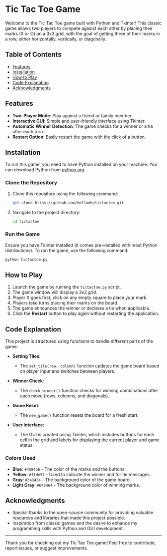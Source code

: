 # Tic Tac Toe Game

Welcome to the Tic Tac Toe game built with Python and Tkinter! This classic game allows two players to compete against each other by placing their marks (X or O) on a 3x3 grid, with the goal of getting three of their marks in a row, either horizontally, vertically, or diagonally.

## Table of Contents
- [Features](#features)
- [Installation](#installation)
- [How to Play](#how-to-play)
- [Code Explanation](#code-explanation)
- [Acknowledgments](#acknowledgments)

## Features

- **Two-Player Mode**: Play against a friend or family member.
- **Interactive GUI**: Simple and user-friendly interface using Tkinter.
- **Automatic Winner Detection**: The game checks for a winner or a tie after each turn.
- **Restart Option**: Easily restart the game with the click of a button.

## Installation

To run this game, you need to have Python installed on your machine. You can download Python from [python.org](https://www.python.org/downloads/).

### Clone the Repository

1. Clone this repository using the following command:
   ```bash
   git clone https://github.com/bellamh/tictactoe.git
   ```
2. Navigate to the project directory:
   ```bash
   cd tictactoe
   ```

### Run the Game

Ensure you have Tkinter installed (it comes pre-installed with most Python distributions). To run the game, use the following command:
```bash
python tictactoe.py
```

## How to Play

1. Launch the game by running the `tictactoe.py` script.
2. The game window will display a 3x3 grid.
3. Player X goes first; click on any empty square to place your mark.
4. Players take turns placing their marks on the board.
5. The game announces the winner or declares a tie when applicable.
6. Click the **Restart** button to play again without restarting the application.

## Code Explanation

This project is structured using functions to handle different parts of the game:

- **Setting Tiles**: 
  - The `set_tile(row, column)` function updates the game board based on player input and switches between players.

- **Winner Check**:
  - The `check_winner()` function checks for winning combinations after each move (rows, columns, and diagonals).

- **Game Reset**:
  - The `new_game()` function resets the board for a fresh start.

- **User Interface**:
  - The GUI is created using Tkinter, which includes buttons for each cell in the grid and labels for displaying the current player and game status.

### Colors Used

- **Blue**: `#4584b6` - The color of the marks and the buttons.
- **Yellow**: `#ffde57` - Used to indicate the winner and for tie messages.
- **Gray**: `#343434` - The background color of the game board.
- **Light Gray**: `#646464` - The background color of winning marks.

## Acknowledgments

- Special thanks to the open-source community for providing valuable resources and libraries that made this project possible.
- Inspiration from classic games and the desire to enhance my programming skills with Python and GUI development.

---

Thank you for checking out my Tic Tac Toe game! Feel free to contribute, report issues, or suggest improvements.
